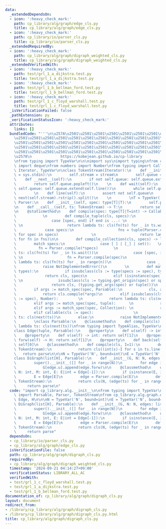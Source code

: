 ```yaml
---
data:
  _extendedDependsOn:
  - icon: ':heavy_check_mark:'
    path: cp_library/alg/graph/edge_cls.py
    title: cp_library/alg/graph/edge_cls.py
  - icon: ':heavy_check_mark:'
    path: cp_library/io/parser_cls.py
    title: cp_library/io/parser_cls.py
  _extendedRequiredBy:
  - icon: ':heavy_check_mark:'
    path: cp_library/alg/graph/digraph_weighted_cls.py
    title: cp_library/alg/graph/digraph_weighted_cls.py
  _extendedVerifiedWith:
  - icon: ':heavy_check_mark:'
    path: test/grl_1_a_dijkstra.test.py
    title: test/grl_1_a_dijkstra.test.py
  - icon: ':heavy_check_mark:'
    path: test/grl_1_b_bellman_ford.test.py
    title: test/grl_1_b_bellman_ford.test.py
  - icon: ':heavy_check_mark:'
    path: test/grl_1_c_floyd_warshall.test.py
    title: test/grl_1_c_floyd_warshall.test.py
  _isVerificationFailed: false
  _pathExtension: py
  _verificationStatusIcon: ':heavy_check_mark:'
  attributes:
    links: []
  bundledCode: "'''\n\u257A\u2501\u2501\u2501\u2501\u2501\u2501\u2501\u2501\u2501\u2501\
    \u2501\u2501\u2501\u2501\u2501\u2501\u2501\u2501\u2501\u2501\u2501\u2501\u2501\
    \u2501\u2501\u2501\u2501\u2501\u2501\u2501\u2501\u2501\u2501\u2501\u2501\u2501\
    \u2501\u2501\u2501\u2501\u2501\u2501\u2501\u2501\u2501\u2501\u2501\u2501\u2501\
    \u2501\u2501\u2501\u2501\u2501\u2501\u2501\u2501\u2501\u2501\u2501\u2501\u2501\
    \u2578\n             https://kobejean.github.io/cp-library               \n'''\n\
    \nfrom typing import TypeVar\n\n\nimport sys\nimport typing\nfrom collections\
    \ import deque\nfrom numbers import Number\nfrom typing import Callable, Collection,\
    \ Iterator, TypeVar\n\nclass TokenStream(Iterator):\n    def __init__(self, stream\
    \ = sys.stdin):\n        self.stream = stream\n        self.queue = deque()\n\n\
    \    def __next__(self):\n        if not self.queue: self.queue.extend(self.line())\n\
    \        return self.queue.popleft()\n    \n    def wait(self):\n        if not\
    \ self.queue: self.queue.extend(self.line())\n        while self.queue: yield\n\
    \        \n    def line(self):\n        assert not self.queue\n        return\
    \ next(self.stream).rstrip().split()\n    \n        \nT = TypeVar('T')\nclass\
    \ Parser:\n    def __init__(self, spec: type[T]|T):\n        self.parse = Parser.compile(spec)\n\
    \n    def __call__(self, ts: TokenStream) -> T:\n        return self.parse(ts)\n\
    \n    @staticmethod\n    def compile(spec: type[T]|T=int) -> Callable[[TokenStream],T]:\n\
    \            \n        def compile_tuple(cls, specs):\n            match specs:\n\
    \                case [spec, end] if end is ...: \n                    fn = Parser.compile(spec)\
    \ \n                    return lambda ts: cls(fn(ts) for _ in ts.wait())\n   \
    \             case specs:\n                    fns = tuple(Parser.compile(spec)\
    \ for spec in specs)               \n                    return lambda ts: cls(fn(ts)\
    \ for fn in fns)\n\n        def compile_collection(cls, specs) -> list:\n    \
    \        match specs:\n                case [ ] | [_] | set():   \n          \
    \          fn = Parser.compile(*specs)       \n                    return lambda\
    \ ts: cls(fn(ts) for _ in ts.wait())\n                case [spec, int() as n]:\
    \ \n                    fn = Parser.compile(spec)\n                    return\
    \ lambda ts: cls(fn(ts) for _ in range(n))\n                case _:\n        \
    \            raise NotImplementedError()\n        \n        def match_spec(spec,\
    \ types):\n            if issubclass(cls := type(specs := spec), types):\n   \
    \             return cls, specs\n            elif (isinstance(spec, type) and\
    \ \n                issubclass(cls := typing.get_origin(spec) or spec, types)):\n\
    \                return cls, (typing.get_args(spec) or tuple())\n            \n\
    \        if args := match_spec(spec, Parsable):\n            cls, args = args\n\
    \            return cls.compile(*args)\n        elif issubclass(cls := type(offset\
    \ := spec), Number):         \n            return lambda ts: cls(next(ts)) + offset\n\
    \        elif args := match_spec(spec, tuple):      \n            return compile_tuple(*args)\n\
    \        elif args := match_spec(spec, Collection): \n            return compile_collection(*args)\n\
    \        elif callable(cls := spec):                  \n            return lambda\
    \ ts: cls(next(ts))\n        else:\n            raise NotImplementedError()\n\
    \        \nclass Parsable:\n    @classmethod\n    def compile(cls):\n        return\
    \ lambda ts: cls(next(ts))\nfrom typing import TypeAlias, TypeVar\n\nH = TypeVar('H')\n\
    class Edge(tuple, Parsable):\n    @property\n    def u(self) -> int: return self[0]\n\
    \    @property\n    def v(self) -> int: return self[1]\n    @property\n    def\
    \ forw(self) -> H: return self[1]\n    @property\n    def back(self) -> H: return\
    \ self[0]\n    @classmethod\n    def compile(cls, I=1):\n        def parse(ts:\
    \ TokenStream):\n            return cls((int(s)-I for s in ts.line()))\n     \
    \   return parse\n\n\nN = TypeVar('N', bound=int)\nE = TypeVar('N', bound=Edge)\n\
    class DiGraph(list[H], Parsable):\n    def __init__(G, N: N, edges: list[E]=[]):\n\
    \        super().__init__([] for _ in range(N))\n        for edge in edges:\n\
    \            G[edge.u].append(edge.forw)\n\n    @classmethod\n    def compile(cls,\
    \ N: int, M: int, E: E|int = Edge[-1]):\n        if isinstance(E, int):\n    \
    \        E = Edge[E]\n        edge = Parser.compile(E)\n        def parse(ts:\
    \ TokenStream):\n            return cls(N, (edge(ts) for _ in range(M)))\n   \
    \     return parse\n"
  code: "import cp_library.alg.__init__\n\nfrom typing import TypeVar\nfrom cp_library.io.parser_cls\
    \ import Parsable, Parser, TokenStream\nfrom cp_library.alg.graph.edge_cls import\
    \ Edge, H\n\n\nN = TypeVar('N', bound=int)\nE = TypeVar('N', bound=Edge)\nclass\
    \ DiGraph(list[H], Parsable):\n    def __init__(G, N: N, edges: list[E]=[]):\n\
    \        super().__init__([] for _ in range(N))\n        for edge in edges:\n\
    \            G[edge.u].append(edge.forw)\n\n    @classmethod\n    def compile(cls,\
    \ N: int, M: int, E: E|int = Edge[-1]):\n        if isinstance(E, int):\n    \
    \        E = Edge[E]\n        edge = Parser.compile(E)\n        def parse(ts:\
    \ TokenStream):\n            return cls(N, (edge(ts) for _ in range(M)))\n   \
    \     return parse"
  dependsOn:
  - cp_library/io/parser_cls.py
  - cp_library/alg/graph/edge_cls.py
  isVerificationFile: false
  path: cp_library/alg/graph/digraph_cls.py
  requiredBy:
  - cp_library/alg/graph/digraph_weighted_cls.py
  timestamp: '2024-09-21 04:14:27+09:00'
  verificationStatus: LIBRARY_ALL_AC
  verifiedWith:
  - test/grl_1_c_floyd_warshall.test.py
  - test/grl_1_a_dijkstra.test.py
  - test/grl_1_b_bellman_ford.test.py
documentation_of: cp_library/alg/graph/digraph_cls.py
layout: document
redirect_from:
- /library/cp_library/alg/graph/digraph_cls.py
- /library/cp_library/alg/graph/digraph_cls.py.html
title: cp_library/alg/graph/digraph_cls.py
---
```

